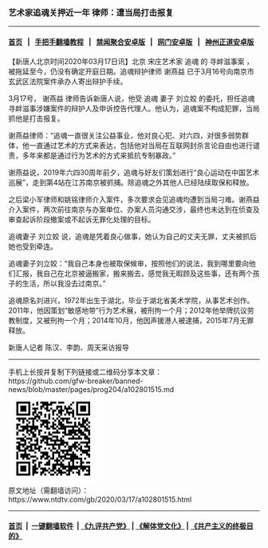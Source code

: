 ### 艺术家追魂关押近一年 律师：遭当局打击报复
------------------------

#### [首页](https://github.com/gfw-breaker/banned-news/blob/master/README.md) &nbsp;&nbsp;|&nbsp;&nbsp; [手把手翻墙教程](https://github.com/gfw-breaker/guides/wiki) &nbsp;&nbsp;|&nbsp;&nbsp; [禁闻聚合安卓版](https://github.com/gfw-breaker/bn-android) &nbsp;&nbsp;|&nbsp;&nbsp; [网门安卓版](https://github.com/oGate2/oGate) &nbsp;&nbsp;|&nbsp;&nbsp; [神州正道安卓版](https://github.com/SzzdOgate/update) 



<div><div class="post_content" itemprop="articleBody">
 <p>
  【新唐人北京时间2020年03月17日讯】北京
  <ok href="https://www.ntdtv.com/gb/宋庄艺术家.htm">
   宋庄艺术家
  </ok>
  <ok href="https://www.ntdtv.com/gb/追魂.htm">
   追魂
  </ok>
  的
  <ok href="https://www.ntdtv.com/gb/寻衅滋事案.htm">
   寻衅滋事案
  </ok>
  ，被拖延至今，仍没有确定开庭日期。追魂辩护律师
  <ok href="https://www.ntdtv.com/gb/谢燕益.htm">
   谢燕益
  </ok>
  已于3月16号向南京市玄武区法院案件承办人寄出辩护手续。
 </p>
 <p>
  3月17号，
  <ok href="https://www.ntdtv.com/gb/谢燕益.htm">
   谢燕益
  </ok>
  律师告诉新唐人说，他受
  <ok href="https://www.ntdtv.com/gb/追魂.htm">
   追魂
  </ok>
  妻子
  <ok href="https://www.ntdtv.com/gb/刘立姣.htm">
   刘立姣
  </ok>
  的委托，担任追魂寻衅滋事涉嫌案件的辩护人及申诉控告代理人。他认为，追魂案不构成犯罪，当局抓他是打击报复。
 </p>
 <p>
  谢燕益律师：“追魂一直很关注公益事业，他对良心犯、对六四，对很多弱势群体，他一直通过艺术的方式来表达，包括他对当局在互联网封杀言论自由也进行谴责，多年来都是通过行为艺术的方式来抵抗专制暴政。”
 </p>
 <p>
  谢燕益说，2019年六四30周年前夕，追魂与好友们策划进行“良心运动在中国艺术巡展”，走到第4站在江苏南京被抓捕。除追魂之外其他人已经陆续取保和释放。
 </p>
 <p>
  之后梁小军律师和姚铭律师介入案件，多次要求会见追魂均遭到当局刁难。谢燕益介入案件，两次前往南京与办案单位、办案人员沟通交涉，最终也未达到在侦查及审查起诉阶段撤案或不起诉无罪化处理的目标。
 </p>
 <p>
  追魂妻子
  <ok href="https://www.ntdtv.com/gb/刘立姣.htm">
   刘立姣
  </ok>
  说，追魂是凭着良心做事，她认为自己的丈夫无罪，丈夫被抓后她也受到牵连。
 </p>
 <p>
  追魂妻子刘立姣：“我自己本身也被取保候审，按照他们的说法，我到哪里要向他们汇报，我自己在北京被逼搬家，搬来搬去，感觉我无暇顾及这些事，还有两个孩子的生活，所以我没去过南京。”
 </p>
 <p>
  追魂原名刘进兴，1972年出生于湖北，毕业于湖北省美术学院，从事艺术创作。2011年，他因策划“敏感地带”行为艺术展，被刑拘一个月；2012年他举牌抗议劳教制度，又被刑拘一个月；2014年10月，他因声援港人被逮捕，2015年7月无罪释放。
 </p>
 <p>
  新唐人记者 陈汉、李韵、周天采访报导
 </p>
 <div class="single_ad">
 </div>
</div>
</div>
<hr/>
手机上长按并复制下列链接或二维码分享本文章：<br/>
https://github.com/gfw-breaker/banned-news/blob/master/pages/prog204/a102801515.md <br/>
<a href='https://github.com/gfw-breaker/banned-news/blob/master/pages/prog204/a102801515.md'><img src='https://github.com/gfw-breaker/banned-news/blob/master/pages/prog204/a102801515.md.png'/></a> <br/>
原文地址（需翻墙访问）：https://www.ntdtv.com/gb/2020/03/17/a102801515.html


------------------------
#### [首页](https://github.com/gfw-breaker/banned-news/blob/master/README.md) &nbsp;|&nbsp; [一键翻墙软件](https://github.com/gfw-breaker/nogfw/blob/master/README.md) &nbsp;| [《九评共产党》](https://github.com/gfw-breaker/9ping.md/blob/master/README.md#九评之一评共产党是什么) | [《解体党文化》](https://github.com/gfw-breaker/jtdwh.md/blob/master/README.md) | [《共产主义的终极目的》](https://github.com/gfw-breaker/gczydzjmd.md/blob/master/README.md)


<img src='http://gfw-breaker.win/banned-news/pages/prog204/a102801515.md' width='0px' height='0px'/>